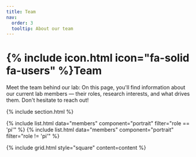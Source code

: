 ```yaml
---
title: Team
nav:
  order: 3
  tooltip: About our team
---
```


# {% include icon.html icon="fa-solid fa-users" %}Team

Meet the team behind our lab: On this page, you'll find information about our current lab members — their roles, research interests, and what drives them. Don't hesitate to reach out!

{% include section.html %}

{% include list.html data="members" component="portrait" filter="role == 'pi'" %}
{% include list.html data="members" component="portrait" filter="role != 'pi'" %}

{% include grid.html style="square" content=content %}
